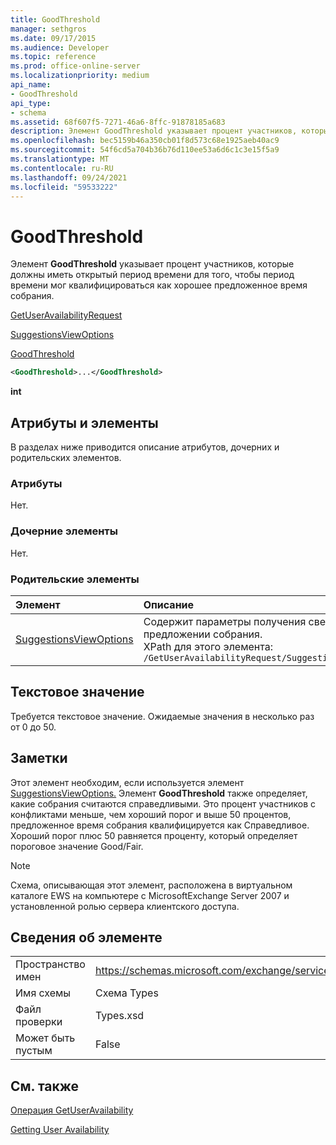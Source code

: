 ```yaml
---
title: GoodThreshold
manager: sethgros
ms.date: 09/17/2015
ms.audience: Developer
ms.topic: reference
ms.prod: office-online-server
ms.localizationpriority: medium
api_name:
- GoodThreshold
api_type:
- schema
ms.assetid: 68f607f5-7271-46a6-8ffc-91878185a683
description: Элемент GoodThreshold указывает процент участников, которые должны иметь открытый период времени для того, чтобы период времени мог квалифицироваться как хорошее предложенное время собрания.
ms.openlocfilehash: bec5159b46a350cb01f8d573c68e1925aeb40ac9
ms.sourcegitcommit: 54f6cd5a704b36b76d110ee53a6d6c1c3e15f5a9
ms.translationtype: MT
ms.contentlocale: ru-RU
ms.lasthandoff: 09/24/2021
ms.locfileid: "59533222"
---
```

# <a name="goodthreshold"></a>GoodThreshold

Элемент **GoodThreshold** указывает процент участников, которые должны иметь открытый период времени для того, чтобы период времени мог квалифицироваться как хорошее предложенное время собрания. 
  
[GetUserAvailabilityRequest](getuseravailabilityrequest.md)
  
[SuggestionsViewOptions](suggestionsviewoptions.md)
  
[GoodThreshold](goodthreshold.md)
  
```xml
<GoodThreshold>...</GoodThreshold>
```

 **int**
## <a name="attributes-and-elements"></a>Атрибуты и элементы

В разделах ниже приводится описание атрибутов, дочерних и родительских элементов.
  
### <a name="attributes"></a>Атрибуты

Нет.
  
### <a name="child-elements"></a>Дочерние элементы

Нет.
  
### <a name="parent-elements"></a>Родительские элементы

|**Элемент**|**Описание**|
|:-----|:-----|
|[SuggestionsViewOptions](suggestionsviewoptions.md) <br/> |Содержит параметры получения сведений о предложении собрания.  <br/> XPath для этого элемента:  <br/>  `/GetUserAvailabilityRequest/SuggestionViewOptions` <br/> |
   
## <a name="text-value"></a>Текстовое значение

Требуется текстовое значение. Ожидаемые значения в несколько раз от 0 до 50.
  
## <a name="remarks"></a>Заметки

Этот элемент необходим, если используется элемент [SuggestionsViewOptions.](suggestionsviewoptions.md) Элемент **GoodThreshold** также определяет, какие собрания считаются справедливыми. Это процент участников с конфликтами меньше, чем хороший порог и выше 50 процентов, предложенное время собрания квалифицируется как Справедливое. Хороший порог плюс 50 равняется проценту, который определяет пороговое значение Good/Fair. 
  
> [!NOTE]
> Схема, описывающая этот элемент, расположена в виртуальном каталоге EWS на компьютере с MicrosoftExchange Server 2007 и установленной ролью сервера клиентского доступа. 
  
## <a name="element-information"></a>Сведения об элементе

|||
|:-----|:-----|
|Пространство имен  <br/> |https://schemas.microsoft.com/exchange/services/2006/types  <br/> |
|Имя схемы  <br/> |Схема Types  <br/> |
|Файл проверки  <br/> |Types.xsd  <br/> |
|Может быть пустым  <br/> |False  <br/> |
   
## <a name="see-also"></a>См. также



[Операция GetUserAvailability](getuseravailability-operation.md)


[Getting User Availability](https://msdn.microsoft.com/library/d4133fcb-9b0f-4e6b-aadf-a389da83516a%28Office.15%29.aspx)

